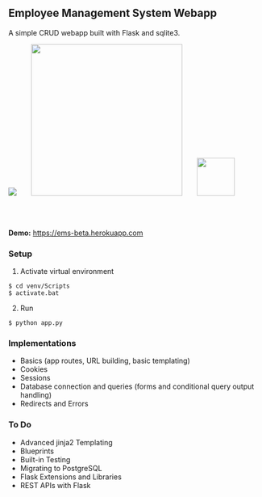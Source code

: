 ## Employee Management System Webapp
A simple CRUD webapp built with Flask and sqlite3.

<span style="display:inline-block;">
<img src="https://upload.wikimedia.org/wikipedia/commons/c/c3/Python-logo-notext.svg"> &emsp;&ensp;
<img src="https://upload.wikimedia.org/wikipedia/commons/3/3c/Flask_logo.svg" width="300px"> &emsp;&ensp;
<img src="https://cdn.worldvectorlogo.com/logos/heroku.svg" width="75px">
</span>

<br><br>

**Demo:** https://ems-beta.herokuapp.com

### Setup
1. Activate virtual environment
```
$ cd venv/Scripts
$ activate.bat
```
2. Run
```
$ python app.py
```

### Implementations
- Basics (app routes, URL building, basic templating)
- Cookies
- Sessions
- Database connection and queries (forms and conditional query output handling)
- Redirects and Errors

### To Do
- Advanced jinja2 Templating
- Blueprints
- Built-in Testing
- Migrating to PostgreSQL
- Flask Extensions and Libraries
- REST APIs with Flask
